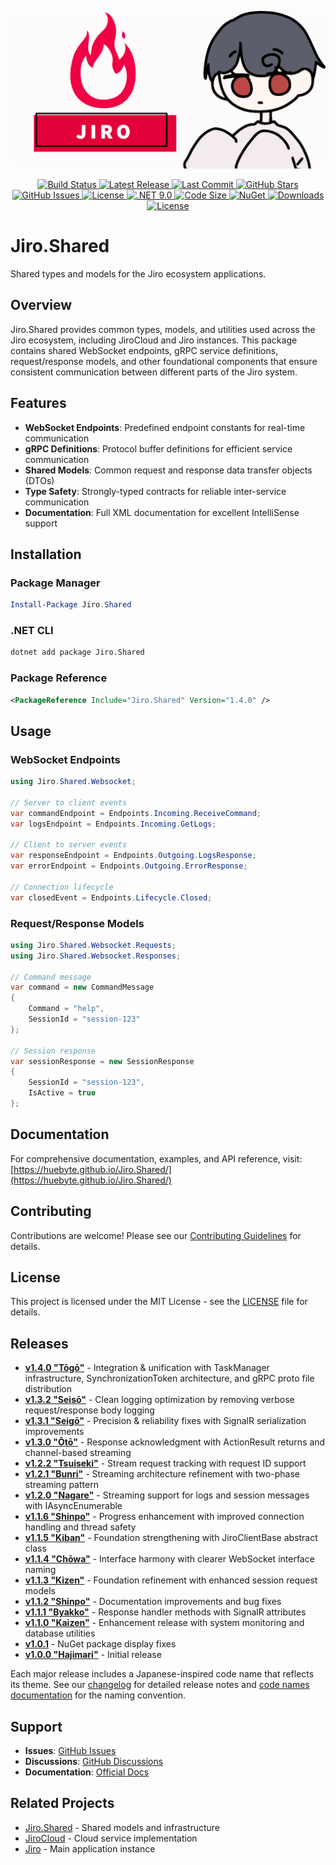<p align="center">
    <img src="dev/assets/JiroBanner.png" style="border-radius: 15px;" alt="Jiro AI Assistant Banner"/>
</p>

<p align="center">
    <a href="https://github.com/HueByte/Jiro.Shared/actions/workflows/create-release.yml">
        <img src="https://img.shields.io/github/actions/workflow/status/HueByte/Jiro.Shared/create-release.yml?branch=main&style=for-the-badge&label=build" alt="Build Status"/>
    </a>
    <a href="https://github.com/HueByte/Jiro.Shared/releases/latest">
        <img src="https://img.shields.io/github/v/release/HueByte/Jiro.Shared?style=for-the-badge&color=blue" alt="Latest Release"/>
    </a>
    <a href="https://github.com/HueByte/Jiro.Shared/commits/main">
        <img src="https://img.shields.io/github/last-commit/HueByte/Jiro.Shared?style=for-the-badge&color=orange" alt="Last Commit"/>
    </a>
    <a href="https://github.com/HueByte/Jiro.Shared/stargazers">
        <img src="https://img.shields.io/github/stars/HueByte/Jiro.Shared?style=for-the-badge&color=yellow" alt="GitHub Stars"/>
    </a>
    <a href="https://github.com/HueByte/Jiro.Shared/issues">
        <img src="https://img.shields.io/github/issues/HueByte/Jiro.Shared?style=for-the-badge&color=red" alt="GitHub Issues"/>
    </a>
    <a href="https://github.com/HueByte/Jiro.Shared/blob/main/LICENSE">
        <img src="https://img.shields.io/github/license/HueByte/Jiro.Shared?style=for-the-badge&color=green" alt="License"/>
    </a>
    <a href="https://dotnet.microsoft.com/download">
        <img src="https://img.shields.io/badge/.NET-9.0-purple?style=for-the-badge" alt=".NET 9.0"/>
    </a>
    <a href="https://github.com/HueByte/Jiro.Shared">
        <img src="https://img.shields.io/github/languages/code-size/HueByte/Jiro.Shared?style=for-the-badge&color=purple" alt="Code Size"/>
    </a>
    <a href="https://www.nuget.org/packages/Jiro.Shared/">
        <img src="https://img.shields.io/nuget/v/Jiro.Shared.svg?style=for-the-badge&color=blue" alt="NuGet"/>
    </a>
    <a href="https://www.nuget.org/packages/Jiro.Shared/">
        <img src="https://img.shields.io/nuget/dt/Jiro.Shared.svg?style=for-the-badge&color=blue" alt="Downloads"/>
    </a>
    <a href="LICENSE">
        <img src="https://img.shields.io/badge/license-MIT-blue.svg?style=for-the-badge&color=blue" alt="License"/>
    </a>
</p>

# Jiro.Shared

Shared types and models for the Jiro ecosystem applications.

## Overview

Jiro.Shared provides common types, models, and utilities used across the Jiro ecosystem, including JiroCloud and Jiro instances. This package contains shared WebSocket endpoints, gRPC service definitions, request/response models, and other foundational components that ensure consistent communication between different parts of the Jiro system.

## Features

- **WebSocket Endpoints**: Predefined endpoint constants for real-time communication
- **gRPC Definitions**: Protocol buffer definitions for efficient service communication
- **Shared Models**: Common request and response data transfer objects (DTOs)
- **Type Safety**: Strongly-typed contracts for reliable inter-service communication
- **Documentation**: Full XML documentation for excellent IntelliSense support

## Installation

### Package Manager

```powershell
Install-Package Jiro.Shared
```

### .NET CLI

```bash
dotnet add package Jiro.Shared
```

### Package Reference

```xml
<PackageReference Include="Jiro.Shared" Version="1.4.0" />
```

## Usage

### WebSocket Endpoints

```csharp
using Jiro.Shared.Websocket;

// Server to client events
var commandEndpoint = Endpoints.Incoming.ReceiveCommand;
var logsEndpoint = Endpoints.Incoming.GetLogs;

// Client to server events  
var responseEndpoint = Endpoints.Outgoing.LogsResponse;
var errorEndpoint = Endpoints.Outgoing.ErrorResponse;

// Connection lifecycle
var closedEvent = Endpoints.Lifecycle.Closed;
```

### Request/Response Models

```csharp
using Jiro.Shared.Websocket.Requests;
using Jiro.Shared.Websocket.Responses;

// Command message
var command = new CommandMessage
{
    Command = "help",
    SessionId = "session-123"
};

// Session response
var sessionResponse = new SessionResponse
{
    SessionId = "session-123",
    IsActive = true
};
```

## Documentation

For comprehensive documentation, examples, and API reference, visit:
[https://huebyte.github.io/Jiro.Shared/](https://huebyte.github.io/Jiro.Shared/)

## Contributing

Contributions are welcome! Please see our [Contributing Guidelines](CONTRIBUTING.md) for details.

## License

This project is licensed under the MIT License - see the [LICENSE](LICENSE) file for details.

## Releases

- **[v1.4.0 "Tōgō"](https://github.com/HueByte/Jiro.Shared/releases/tag/v1.4.0)** - Integration & unification with TaskManager infrastructure, SynchronizationToken architecture, and gRPC proto file distribution
- **[v1.3.2 "Seisō"](https://github.com/HueByte/Jiro.Shared/releases/tag/v1.3.2)** - Clean logging optimization by removing verbose request/response body logging
- **[v1.3.1 "Seigō"](https://github.com/HueByte/Jiro.Shared/releases/tag/v1.3.1)** - Precision & reliability fixes with SignalR serialization improvements
- **[v1.3.0 "Ōtō"](https://github.com/HueByte/Jiro.Shared/releases/tag/v1.3.0)** - Response acknowledgment with ActionResult returns and channel-based streaming
- **[v1.2.2 "Tsuiseki"](https://github.com/HueByte/Jiro.Shared/releases/tag/v1.2.2)** - Stream request tracking with request ID support
- **[v1.2.1 "Bunri"](https://github.com/HueByte/Jiro.Shared/releases/tag/v1.2.1)** - Streaming architecture refinement with two-phase streaming pattern
- **[v1.2.0 "Nagare"](https://github.com/HueByte/Jiro.Shared/releases/tag/v1.2.0)** - Streaming support for logs and session messages with IAsyncEnumerable
- **[v1.1.6 "Shinpo"](https://github.com/HueByte/Jiro.Shared/releases/tag/v1.1.6)** - Progress enhancement with improved connection handling and thread safety
- **[v1.1.5 "Kiban"](https://github.com/HueByte/Jiro.Shared/releases/tag/v1.1.5)** - Foundation strengthening with JiroClientBase abstract class
- **[v1.1.4 "Chōwa"](https://github.com/HueByte/Jiro.Shared/releases/tag/v1.1.4)** - Interface harmony with clearer WebSocket interface naming
- **[v1.1.3 "Kizen"](https://github.com/HueByte/Jiro.Shared/releases/tag/v1.1.3)** - Foundation refinement with enhanced session request models
- **[v1.1.2 "Shinpo"](https://github.com/HueByte/Jiro.Shared/releases/tag/v1.1.2)** - Documentation improvements and bug fixes
- **[v1.1.1 "Byakko"](https://github.com/HueByte/Jiro.Shared/releases/tag/v1.1.1)** - Response handler methods with SignalR attributes
- **[v1.1.0 "Kaizen"](https://github.com/HueByte/Jiro.Shared/releases/tag/v1.1.0)** - Enhancement release with system monitoring and database utilities
- **[v1.0.1](https://github.com/HueByte/Jiro.Shared/releases/tag/v1.0.1)** - NuGet package display fixes
- **[v1.0.0 "Hajimari"](https://github.com/HueByte/Jiro.Shared/releases/tag/v1.0.0)** - Initial release

Each major release includes a Japanese-inspired code name that reflects its theme. See our [changelog](dev/docs/changelog/) for detailed release notes and [code names documentation](dev/docs/changelog/code-names.md) for the naming convention.

## Support

- **Issues**: [GitHub Issues](https://github.com/HueByte/Jiro.Shared/issues)
- **Discussions**: [GitHub Discussions](https://github.com/HueByte/Jiro.Shared/discussions)
- **Documentation**: [Official Docs](https://huebyte.github.io/Jiro.Shared/)

## Related Projects

- [Jiro.Shared](https://github.com/HueByte/Jiro.Shared) - Shared models and infrastructure
- [JiroCloud](https://github.com/HueByte/JiroCloud) - Cloud service implementation
- [Jiro](https://github.com/HueByte/Jiro) - Main application instance
